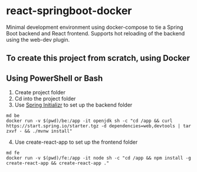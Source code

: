 # react-springboot-docker
Minimal development environment using docker-compose to tie a  Spring Boot backend and React frontend. Supports hot reloading of the backend using the web-dev plugin.

## To create this project from scratch, using Docker
## Using PowerShell or Bash
1. Create project folder
2. Cd into the project folder
3. Use [Spring Initializr](https://start.spring.io/) to set up the backend folder
```
md be
docker run -v $(pwd)/be:/app -it openjdk sh -c "cd /app && curl https://start.spring.io/starter.tgz -d dependencies=web,devtools | tar zxvf - && ./mvnw install"
```
4. Use create-react-app to set up the frontend folder
```
md fe
docker run -v $(pwd)/fe:/app -it node sh -c "cd /app && npm install -g create-react-app && create-react-app ."
```

